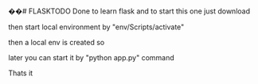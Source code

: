 ��#   F L A S K T O D O 
 
 Done to learn flask and to start this one just download 


then start local environment by "env/Scripts/activate"


then a local env is created so 


later you can start it by "python app.py" command 


Thats it

